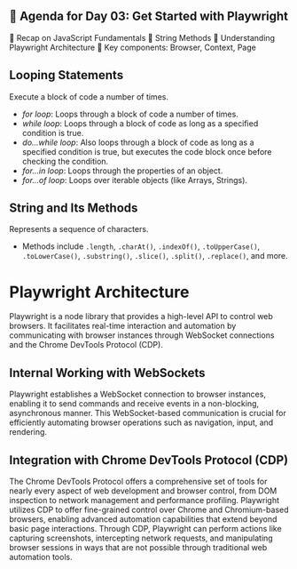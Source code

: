 ## 📑 Agenda for Day 03: Get Started with Playwright

📌 Recap on JavaScript Fundamentals
📌 String Methods
📌 Understanding Playwright Architecture 
📌 Key components: Browser, Context, Page

## Looping Statements

Execute a block of code a number of times.

- *for loop*: Loops through a block of code a number of times.
- *while loop*: Loops through a block of code as long as a specified condition is true.
- *do...while loop*: Also loops through a block of code as long as a specified condition is true, but executes the code block once before checking the condition.
- *for...in loop*: Loops through the properties of an object.
- *for...of loop*: Loops over iterable objects (like Arrays, Strings).

## String and Its Methods

Represents a sequence of characters.

- Methods include `.length`, `.charAt()`, `.indexOf()`, `.toUpperCase()`, `.toLowerCase()`, `.substring()`, `.slice()`, `.split()`, `.replace()`, and more.

# Playwright Architecture

Playwright is a node library that provides a high-level API to control web browsers. It facilitates real-time interaction and automation by communicating with browser instances through WebSocket connections and the Chrome DevTools Protocol (CDP).

## Internal Working with WebSockets

Playwright establishes a WebSocket connection to browser instances, enabling it to send commands and receive events in a non-blocking, asynchronous manner. This WebSocket-based communication is crucial for efficiently automating browser operations such as navigation, input, and rendering.

## Integration with Chrome DevTools Protocol (CDP)

The Chrome DevTools Protocol offers a comprehensive set of tools for nearly every aspect of web development and browser control, from DOM inspection to network management and performance profiling. Playwright utilizes CDP to offer fine-grained control over Chrome and Chromium-based browsers, enabling advanced automation capabilities that extend beyond basic page interactions. Through CDP, Playwright can perform actions like capturing screenshots, intercepting network requests, and manipulating browser sessions in ways that are not possible through traditional web automation tools.

